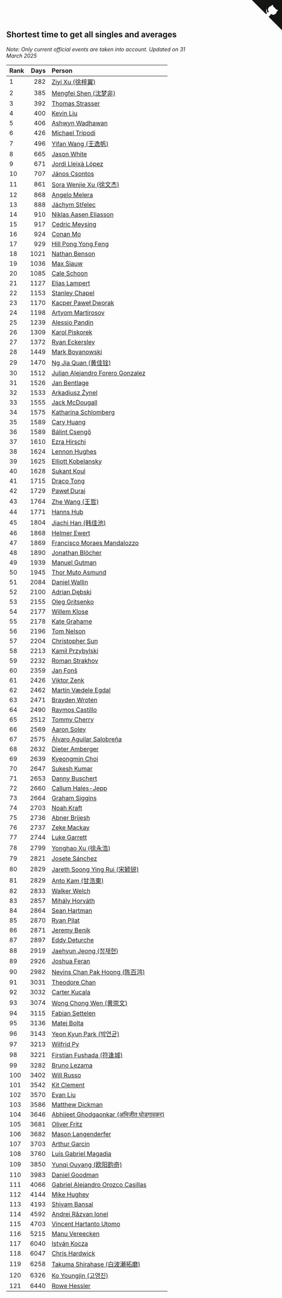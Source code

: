 ## Shortest time to get all singles and averages

*Note: Only current official events are taken into account.*
*Updated on 31 March 2025*

| Rank | Days | Person |
| :--- | ---: | :--- |
| 1 | 282 | [Ziyi Xu (徐梓翼)](https://www.worldcubeassociation.org/persons/2023XUZI01) |
| 2 | 385 | [Mengfei Shen (沈梦非)](https://www.worldcubeassociation.org/persons/2018SHEN07) |
| 3 | 392 | [Thomas Strasser](https://www.worldcubeassociation.org/persons/2022STRA10) |
| 4 | 400 | [Kevin Liu](https://www.worldcubeassociation.org/persons/2023LIUK02) |
| 5 | 406 | [Ashwyn Wadhawan](https://www.worldcubeassociation.org/persons/2022WADH02) |
| 6 | 426 | [Michael Tripodi](https://www.worldcubeassociation.org/persons/2021TRIP01) |
| 7 | 496 | [Yifan Wang (王逸帆)](https://www.worldcubeassociation.org/persons/2017WANY29) |
| 8 | 665 | [Jason White](https://www.worldcubeassociation.org/persons/2016WHIT16) |
| 9 | 671 | [Jordi Lleixà López](https://www.worldcubeassociation.org/persons/2023LOPE09) |
| 10 | 707 | [János Csontos](https://www.worldcubeassociation.org/persons/2022CSON01) |
| 11 | 861 | [Sora Wenjie Xu (徐文杰)](https://www.worldcubeassociation.org/persons/2016XUWE02) |
| 12 | 868 | [Angelo Melera](https://www.worldcubeassociation.org/persons/2022MELE01) |
| 13 | 888 | [Jáchym Střelec](https://www.worldcubeassociation.org/persons/2022STRE03) |
| 14 | 910 | [Niklas Aasen Eliasson](https://www.worldcubeassociation.org/persons/2021ELIA01) |
| 15 | 917 | [Cedric Meysing](https://www.worldcubeassociation.org/persons/2017MEYS02) |
| 16 | 924 | [Conan Mo](https://www.worldcubeassociation.org/persons/2020MOCO01) |
| 17 | 929 | [Hill Pong Yong Feng](https://www.worldcubeassociation.org/persons/2017FENG10) |
| 18 | 1021 | [Nathan Benson](https://www.worldcubeassociation.org/persons/2022BENS01) |
| 19 | 1036 | [Max Siauw](https://www.worldcubeassociation.org/persons/2017SIAU02) |
| 20 | 1085 | [Cale Schoon](https://www.worldcubeassociation.org/persons/2014SCHO02) |
| 21 | 1127 | [Elias Lampert](https://www.worldcubeassociation.org/persons/2021LAMP01) |
| 22 | 1153 | [Stanley Chapel](https://www.worldcubeassociation.org/persons/2016CHAP04) |
| 23 | 1170 | [Kacper Paweł Dworak](https://www.worldcubeassociation.org/persons/2020DWOR01) |
| 24 | 1198 | [Artyom Martirosov](https://www.worldcubeassociation.org/persons/2016MART29) |
| 25 | 1239 | [Alessio Pandin](https://www.worldcubeassociation.org/persons/2021PAND01) |
| 26 | 1309 | [Karol Piskorek](https://www.worldcubeassociation.org/persons/2021PISK01) |
| 27 | 1372 | [Ryan Eckersley](https://www.worldcubeassociation.org/persons/2019ECKE02) |
| 28 | 1449 | [Mark Boyanowski](https://www.worldcubeassociation.org/persons/2014BOYA01) |
| 29 | 1470 | [Ng Jia Quan (黄佳铨)](https://www.worldcubeassociation.org/persons/2015QUAN03) |
| 30 | 1512 | [Julian Alejandro Forero Gonzalez](https://www.worldcubeassociation.org/persons/2018GONZ30) |
| 31 | 1526 | [Jan Bentlage](https://www.worldcubeassociation.org/persons/2010BENT01) |
| 32 | 1533 | [Arkadiusz Żynel](https://www.worldcubeassociation.org/persons/2018ZYNE01) |
| 33 | 1555 | [Jack McDougall](https://www.worldcubeassociation.org/persons/2020MCDO01) |
| 34 | 1575 | [Katharina Schlomberg](https://www.worldcubeassociation.org/persons/2020SCHL01) |
| 35 | 1589 | [Cary Huang](https://www.worldcubeassociation.org/persons/2015HUAN48) |
| 36 | 1589 | [Bálint Csengő](https://www.worldcubeassociation.org/persons/2019CSEN01) |
| 37 | 1610 | [Ezra Hirschi](https://www.worldcubeassociation.org/persons/2019HIRS01) |
| 38 | 1624 | [Lennon Hughes](https://www.worldcubeassociation.org/persons/2017HUGH04) |
| 39 | 1625 | [Elliott Kobelansky](https://www.worldcubeassociation.org/persons/2019KOBE03) |
| 40 | 1628 | [Sukant Koul](https://www.worldcubeassociation.org/persons/2014KOUL01) |
| 41 | 1715 | [Draco Tong](https://www.worldcubeassociation.org/persons/2020TONG02) |
| 42 | 1729 | [Paweł Duraj](https://www.worldcubeassociation.org/persons/2016DURA09) |
| 43 | 1764 | [Zhe Wang (王哲)](https://www.worldcubeassociation.org/persons/2019WANZ21) |
| 44 | 1771 | [Hanns Hub](https://www.worldcubeassociation.org/persons/2013HUBH01) |
| 45 | 1804 | [Jiachi Han (韩佳池)](https://www.worldcubeassociation.org/persons/2014HANJ02) |
| 46 | 1868 | [Helmer Ewert](https://www.worldcubeassociation.org/persons/2015EWER01) |
| 47 | 1869 | [Francisco Moraes Mandalozzo](https://www.worldcubeassociation.org/persons/2017MAND13) |
| 48 | 1890 | [Jonathan Blöcher](https://www.worldcubeassociation.org/persons/2018BLOC01) |
| 49 | 1939 | [Manuel Gutman](https://www.worldcubeassociation.org/persons/2017GUTM01) |
| 50 | 1945 | [Thor Muto Asmund](https://www.worldcubeassociation.org/persons/2017ASMU01) |
| 51 | 2084 | [Daniel Wallin](https://www.worldcubeassociation.org/persons/2013WALL03) |
| 52 | 2100 | [Adrian Dębski](https://www.worldcubeassociation.org/persons/2017DEBS01) |
| 53 | 2155 | [Oleg Gritsenko](https://www.worldcubeassociation.org/persons/2011GRIT01) |
| 54 | 2177 | [Willem Klose](https://www.worldcubeassociation.org/persons/2017KLOS01) |
| 55 | 2178 | [Kate Grahame](https://www.worldcubeassociation.org/persons/2018GRAH05) |
| 56 | 2196 | [Tom Nelson](https://www.worldcubeassociation.org/persons/2013NELS01) |
| 57 | 2204 | [Christopher Sun](https://www.worldcubeassociation.org/persons/2017SUNC02) |
| 58 | 2213 | [Kamil Przybylski](https://www.worldcubeassociation.org/persons/2016PRZY01) |
| 59 | 2232 | [Roman Strakhov](https://www.worldcubeassociation.org/persons/2012STRA02) |
| 60 | 2359 | [Jan Fonš](https://www.worldcubeassociation.org/persons/2017FONS04) |
| 61 | 2426 | [Viktor Zenk](https://www.worldcubeassociation.org/persons/2016ZENK01) |
| 62 | 2462 | [Martin Vædele Egdal](https://www.worldcubeassociation.org/persons/2013EGDA02) |
| 63 | 2471 | [Brayden Wroten](https://www.worldcubeassociation.org/persons/2018WROT01) |
| 64 | 2490 | [Raymos Castillo](https://www.worldcubeassociation.org/persons/2017CAST41) |
| 65 | 2512 | [Tommy Cherry](https://www.worldcubeassociation.org/persons/2015CHER07) |
| 66 | 2569 | [Aaron Soley](https://www.worldcubeassociation.org/persons/2017SOLE01) |
| 67 | 2575 | [Álvaro Aguilar Salobreña](https://www.worldcubeassociation.org/persons/2015SALO01) |
| 68 | 2632 | [Dieter Amberger](https://www.worldcubeassociation.org/persons/2016AMBE02) |
| 69 | 2639 | [Kyeongmin Choi](https://www.worldcubeassociation.org/persons/2017CHOI07) |
| 70 | 2647 | [Sukesh Kumar](https://www.worldcubeassociation.org/persons/2017KUMA30) |
| 71 | 2653 | [Danny Buschert](https://www.worldcubeassociation.org/persons/2017BUSC03) |
| 72 | 2660 | [Callum Hales-Jepp](https://www.worldcubeassociation.org/persons/2012HALE01) |
| 73 | 2664 | [Graham Siggins](https://www.worldcubeassociation.org/persons/2016SIGG01) |
| 74 | 2703 | [Noah Kraft](https://www.worldcubeassociation.org/persons/2016KRAF01) |
| 75 | 2736 | [Abner Brijesh](https://www.worldcubeassociation.org/persons/2016BRIJ01) |
| 76 | 2737 | [Zeke Mackay](https://www.worldcubeassociation.org/persons/2015MACK06) |
| 77 | 2744 | [Luke Garrett](https://www.worldcubeassociation.org/persons/2017GARR05) |
| 78 | 2799 | [Yonghao Xu (徐永浩)](https://www.worldcubeassociation.org/persons/2017XUYO01) |
| 79 | 2821 | [Josete Sánchez](https://www.worldcubeassociation.org/persons/2015SANC18) |
| 80 | 2829 | [Jareth Soong Ying Rui (宋颖锐)](https://www.worldcubeassociation.org/persons/2016SOON01) |
| 81 | 2829 | [Anto Kam (甘浩東)](https://www.worldcubeassociation.org/persons/2017TUNG13) |
| 82 | 2833 | [Walker Welch](https://www.worldcubeassociation.org/persons/2011WELC01) |
| 83 | 2857 | [Mihály Horváth](https://www.worldcubeassociation.org/persons/2016HORV04) |
| 84 | 2864 | [Sean Hartman](https://www.worldcubeassociation.org/persons/2016HART02) |
| 85 | 2870 | [Ryan Pilat](https://www.worldcubeassociation.org/persons/2016PILA03) |
| 86 | 2871 | [Jeremy Benik](https://www.worldcubeassociation.org/persons/2016BENI05) |
| 87 | 2897 | [Eddy Deturche](https://www.worldcubeassociation.org/persons/2014DETU01) |
| 88 | 2919 | [Jaehyun Jeong (정재현)](https://www.worldcubeassociation.org/persons/2016JEON02) |
| 89 | 2926 | [Joshua Feran](https://www.worldcubeassociation.org/persons/2011FERA01) |
| 90 | 2982 | [Nevins Chan Pak Hoong (陈百鸿)](https://www.worldcubeassociation.org/persons/2010CHAN20) |
| 91 | 3031 | [Theodore Chan](https://www.worldcubeassociation.org/persons/2016CHAN25) |
| 92 | 3032 | [Carter Kucala](https://www.worldcubeassociation.org/persons/2015KUCA01) |
| 93 | 3074 | [Wong Chong Wen (黄崇文)](https://www.worldcubeassociation.org/persons/2014WENW01) |
| 94 | 3115 | [Fabian Settelen](https://www.worldcubeassociation.org/persons/2015SETT01) |
| 95 | 3136 | [Matej Bolta](https://www.worldcubeassociation.org/persons/2015BOLT01) |
| 96 | 3143 | [Yeon Kyun Park (박연균)](https://www.worldcubeassociation.org/persons/2016PARK10) |
| 97 | 3213 | [Wilfrid Py](https://www.worldcubeassociation.org/persons/2016PYWI01) |
| 98 | 3221 | [Firstian Fushada (符逢城)](https://www.worldcubeassociation.org/persons/2015FUSH01) |
| 99 | 3282 | [Bruno Lezama](https://www.worldcubeassociation.org/persons/2014LEZA02) |
| 100 | 3402 | [Will Russo](https://www.worldcubeassociation.org/persons/2015RUSS03) |
| 101 | 3542 | [Kit Clement](https://www.worldcubeassociation.org/persons/2008CLEM01) |
| 102 | 3570 | [Evan Liu](https://www.worldcubeassociation.org/persons/2009LIUE01) |
| 103 | 3586 | [Matthew Dickman](https://www.worldcubeassociation.org/persons/2013DICK01) |
| 104 | 3646 | [Abhijeet Ghodgaonkar (अभिजीत घोडगावकर)](https://www.worldcubeassociation.org/persons/2013GHOD01) |
| 105 | 3681 | [Oliver Fritz](https://www.worldcubeassociation.org/persons/2014FRIT02) |
| 106 | 3682 | [Mason Langenderfer](https://www.worldcubeassociation.org/persons/2013LANG03) |
| 107 | 3703 | [Arthur Garcin](https://www.worldcubeassociation.org/persons/2014GARC27) |
| 108 | 3760 | [Luis Gabriel Magadia](https://www.worldcubeassociation.org/persons/2014MAGA04) |
| 109 | 3850 | [Yunqi Ouyang (欧阳韵奇)](https://www.worldcubeassociation.org/persons/2007YUNQ01) |
| 110 | 3983 | [Daniel Goodman](https://www.worldcubeassociation.org/persons/2013GOOD01) |
| 111 | 4066 | [Gabriel Alejandro Orozco Casillas](https://www.worldcubeassociation.org/persons/2008CASI01) |
| 112 | 4144 | [Mike Hughey](https://www.worldcubeassociation.org/persons/2007HUGH01) |
| 113 | 4193 | [Shivam Bansal](https://www.worldcubeassociation.org/persons/2011BANS02) |
| 114 | 4592 | [Andrei Răzvan Ionel](https://www.worldcubeassociation.org/persons/2012IONE01) |
| 115 | 4703 | [Vincent Hartanto Utomo](https://www.worldcubeassociation.org/persons/2010UTOM01) |
| 116 | 5215 | [Manu Vereecken](https://www.worldcubeassociation.org/persons/2010VERE01) |
| 117 | 6040 | [István Kocza](https://www.worldcubeassociation.org/persons/2005KOCZ01) |
| 118 | 6047 | [Chris Hardwick](https://www.worldcubeassociation.org/persons/2003HARD01) |
| 119 | 6258 | [Takuma Shirahase (白波瀬拓磨)](https://www.worldcubeassociation.org/persons/2007SHIR01) |
| 120 | 6326 | [Ko Youngjin (고영진)](https://www.worldcubeassociation.org/persons/2007YOUN04) |
| 121 | 6440 | [Rowe Hessler](https://www.worldcubeassociation.org/persons/2007HESS01) |


<a href="https://github.com/JustinTimeCuber/wca_statistics" class="github-corner" aria-label="View source on Github"><svg width="80" height="80" viewBox="0 0 250 250" style="fill:#151513; color:#fff; position: absolute; top: 0; border: 0; right: 0;" aria-hidden="true"><path d="M0,0 L115,115 L130,115 L142,142 L250,250 L250,0 Z"></path><path d="M128.3,109.0 C113.8,99.7 119.0,89.6 119.0,89.6 C122.0,82.7 120.5,78.6 120.5,78.6 C119.2,72.0 123.4,76.3 123.4,76.3 C127.3,80.9 125.5,87.3 125.5,87.3 C122.9,97.6 130.6,101.9 134.4,103.2" fill="currentColor" style="transform-origin: 130px 106px;" class="octo-arm"></path><path d="M115.0,115.0 C114.9,115.1 118.7,116.5 119.8,115.4 L133.7,101.6 C136.9,99.2 139.9,98.4 142.2,98.6 C133.8,88.0 127.5,74.4 143.8,58.0 C148.5,53.4 154.0,51.2 159.7,51.0 C160.3,49.4 163.2,43.6 171.4,40.1 C171.4,40.1 176.1,42.5 178.8,56.2 C183.1,58.6 187.2,61.8 190.9,65.4 C194.5,69.0 197.7,73.2 200.1,77.6 C213.8,80.2 216.3,84.9 216.3,84.9 C212.7,93.1 206.9,96.0 205.4,96.6 C205.1,102.4 203.0,107.8 198.3,112.5 C181.9,128.9 168.3,122.5 157.7,114.1 C157.9,116.9 156.7,120.9 152.7,124.9 L141.0,136.5 C139.8,137.7 141.6,141.9 141.8,141.8 Z" fill="currentColor" class="octo-body"></path></svg></a><style>.github-corner:hover .octo-arm{animation:octocat-wave 560ms ease-in-out}@keyframes octocat-wave{0%,100%{transform:rotate(0)}20%,60%{transform:rotate(-25deg)}40%,80%{transform:rotate(10deg)}}@media (max-width:500px){.github-corner:hover .octo-arm{animation:none}.github-corner .octo-arm{animation:octocat-wave 560ms ease-in-out}}</style>
